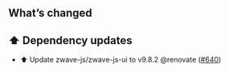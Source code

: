 ## What’s changed

## ⬆️ Dependency updates

- ⬆️ Update zwave-js/zwave-js-ui to v9.8.2 @renovate ([#640](https://github.com/hassio-addons/addon-zwave-js-ui/pull/640))
